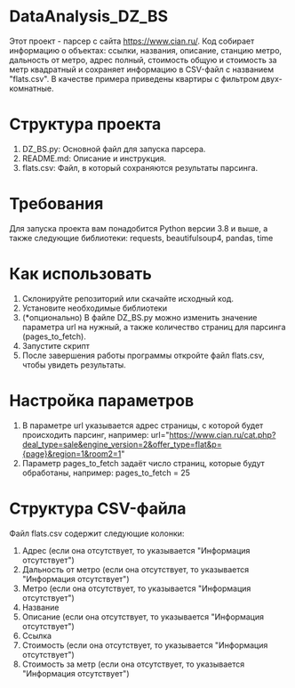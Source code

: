 # DataAnalysis_DZ_BS
Этот проект - парсер с сайта https://www.cian.ru/. Код собирает информацию о объектах: ссылки, названия, описание, станцию метро, дальность от метро, адрес полный, стоимость общую и стоимость за метр квадратный и сохраняет информацию в CSV-файл с названием "flats.csv". В качестве примера приведены квартиры с фильтром двух-комнатные.
# Структура проекта
1) DZ_BS.py: Основной файл для запуска парсера.
2) README.md: Описание и инструкция.
3) flats.csv: Файл, в который сохраняются результаты парсинга.
# Требования 
Для запуска проекта вам понадобится Python версии 3.8 и выше, а также следующие библиотеки: requests, beautifulsoup4, pandas, time
# Как использовать
1) Склонируйте репозиторий или скачайте исходный код.
2) Установите необходимые библиотеки
3) (*опционально) В файле DZ_BS.py можно изменить значение параметра url на нужный, а также количество страниц для парсинга (pages_to_fetch).
4) Запустите скрипт
5) После завершения работы программы откройте файл flats.csv, чтобы увидеть результаты.
# Настройка параметров
1) В параметре url указывается адрес страницы, с которой будет происходить парсинг, например: url="https://www.cian.ru/cat.php?deal_type=sale&engine_version=2&offer_type=flat&p={page}&region=1&room2=1"
2) Параметр pages_to_fetch задаёт число страниц, которые будут обработаны, например: pages_to_fetch = 25
# Структура CSV-файла
Файл flats.csv содержит следующие колонки:
1) Адрес (если она отсутствует, то указывается "Информация отсутствует")
2) Дальность от метро (если она отсутствует, то указывается "Информация отсутствует")
3) Метро (если она отсутствует, то указывается "Информация отсутствует")
4) Название
5) Описание (если она отсутствует, то указывается "Информация отсутствует")
6) Ссылка
7) Стоимость (если она отсутствует, то указывается "Информация отсутствует")
8) Стоимость за метр (если она отсутствует, то указывается "Информация отсутствует")
